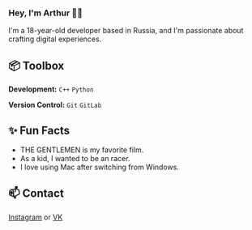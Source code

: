 ### Hey, I'm Arthur 👋🏽  

I'm a 18-year-old developer based in Russia, and I'm passionate about crafting digital experiences. 
 
## 📦 Toolbox

**Development:** `C++` `Python`

**Version Control:** `Git` `GitLab`

## ✨ Fun Facts 

- THE GENTLEMEN is my favorite film.
- As a kid, I wanted to be an racer.
- I love using Mac after switching from Windows.

## 📫 Contact

[Instagram](https://www.instagram.com/arc.mrx/) or 
[VK](https://vk.com/arcmrx/)
 
